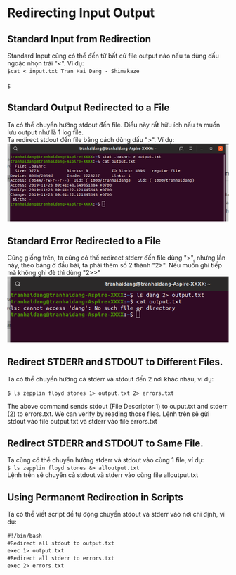 ﻿# Redirecting Input Output

## Standard Input from Redirection
Standard Input cũng có thể đến từ bất cứ file output nào nếu ta dùng dấu ngoặc nhọn trái "<". Ví dụ:  
<code>$cat < input.txt
Tran Hai Dang - Shimakaze   
$</code>  

## Standard Output Redirected to a File

Ta có thể chuyển hướng stdout đến file. Điều này rất hữu ích nếu ta muốn lưu output như là 1 log file.  
Ta redirect stdout đến file bằng cách dùng dấu ">". Ví dụ:  
<img src = "../../Images/I. Working_On_The_Command_Line/4. Types of Streams : Standard input,Standard output, Standard error/Anh_4.png">

## Standard Error Redirected to a File
Cũng giống trên, ta cũng có thể redirect stderr đến file dùng ">", nhưng lần này, theo bảng ở đầu bài, ta phải thêm số 2 thành "2>". Nếu muốn ghi tiếp mà không ghi đè thì dùng "2>>"
<img src = "../../Images/I. Working_On_The_Command_Line/4. Types of Streams : Standard input,Standard output, Standard error/Anh_7.png">  

## Redirect STDERR and STDOUT to Different Files.

Ta có thể chuyển hướng cả stderr và stdout đến 2 nơi khác nhau, ví dụ:  

```$ ls zepplin floyd stones 1> output.txt 2> errors.txt```  

The above command sends stdout (File Descriptor 1) to ouput.txt and stderr (2) to errors.txt. We can verify by reading those files.
Lệnh trên sẽ gửi stdout vào file output.txt và stderr vào file errors.txt

## Redirect STDERR and STDOUT to Same File.

Ta cũng có thể chuyển hướng stderr và stdout vào cùng 1 file, ví dụ:  
```$ ls zepplin floyd stones &> alloutput.txt```  
Lệnh trên sẽ chuyển cả stdout và stderr vào cùng file alloutput.txt

## Using Permanent Redirection in Scripts
Ta có thể viết script để tự động chuyển stdout và stderr vào nơi chỉ định, ví dụ:  

```#!/bin/bash```  
```#Redirect all stdout to output.txt```    
```exec 1> output.txt```    
```#Redirect all stderr to errors.txt ```   
```exec 2> errors.txt```  


